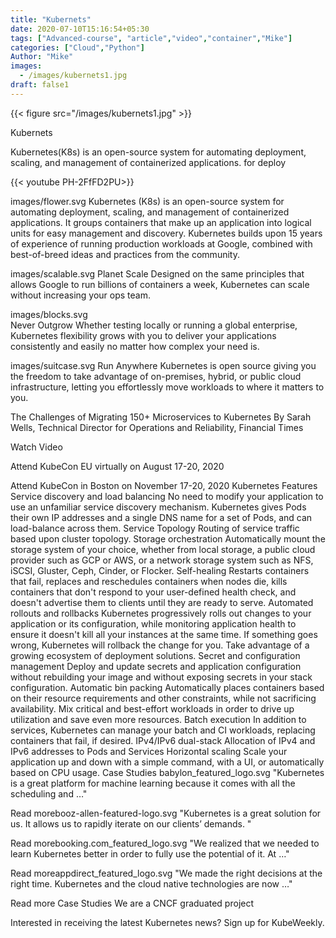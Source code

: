 ```yaml
---
title: "Kubernets"
date: 2020-07-10T15:16:54+05:30
tags: ["Advanced-course", "article","video","container","Mike"]
categories: ["Cloud","Python"]
Author: "Mike"
images:
  - /images/kubernets1.jpg
draft: false1
---
```


{{< figure src="/images/kubernets1.jpg" >}}

Kubernets

Kubernetes(K8s) is an open-source system for automating deployment, scaling, and management of containerized applications.
 for deploy 

{{< youtube  PH-2FfFD2PU>}}

images/flower.svg
Kubernetes (K8s) is an open-source system for automating deployment, scaling, and management of containerized applications.
It groups containers that make up an application into logical units for easy management and discovery. Kubernetes builds upon 15 years of experience of running production workloads at Google, combined with best-of-breed ideas and practices from the community.

images/scalable.svg	
Planet Scale
Designed on the same principles that allows Google to run billions of containers a week, Kubernetes can scale without increasing your ops team.

images/blocks.svg	
Never Outgrow
Whether testing locally or running a global enterprise, Kubernetes flexibility grows with you to deliver your applications consistently and easily no matter how complex your need is.

images/suitcase.svg	
Run Anywhere
Kubernetes is open source giving you the freedom to take advantage of on-premises, hybrid, or public cloud infrastructure, letting you effortlessly move workloads to where it matters to you.

The Challenges of Migrating 150+ Microservices to Kubernetes
By Sarah Wells, Technical Director for Operations and Reliability, Financial Times

Watch Video


Attend KubeCon EU virtually on August 17-20, 2020



Attend KubeCon in Boston on November 17-20, 2020
Kubernetes Features
Service discovery and load balancing
No need to modify your application to use an unfamiliar service discovery mechanism. Kubernetes gives Pods their own IP addresses and a single DNS name for a set of Pods, and can load-balance across them.
Service Topology
Routing of service traffic based upon cluster topology.
Storage orchestration
Automatically mount the storage system of your choice, whether from local storage, a public cloud provider such as GCP or AWS, or a network storage system such as NFS, iSCSI, Gluster, Ceph, Cinder, or Flocker.
Self-healing
Restarts containers that fail, replaces and reschedules containers when nodes die, kills containers that don't respond to your user-defined health check, and doesn't advertise them to clients until they are ready to serve.
Automated rollouts and rollbacks
Kubernetes progressively rolls out changes to your application or its configuration, while monitoring application health to ensure it doesn't kill all your instances at the same time. If something goes wrong, Kubernetes will rollback the change for you. Take advantage of a growing ecosystem of deployment solutions.
Secret and configuration management
Deploy and update secrets and application configuration without rebuilding your image and without exposing secrets in your stack configuration.
Automatic bin packing
Automatically places containers based on their resource requirements and other constraints, while not sacrificing availability. Mix critical and best-effort workloads in order to drive up utilization and save even more resources.
Batch execution
In addition to services, Kubernetes can manage your batch and CI workloads, replacing containers that fail, if desired.
IPv4/IPv6 dual-stack
Allocation of IPv4 and IPv6 addresses to Pods and Services
Horizontal scaling
Scale your application up and down with a simple command, with a UI, or automatically based on CPU usage.
Case Studies
babylon_featured_logo.svg
"Kubernetes is a great platform for machine learning because it comes with all the scheduling and …"

Read morebooz-allen-featured-logo.svg
"Kubernetes is a great solution for us. It allows us to rapidly iterate on our clients’ demands. "

Read morebooking.com_featured_logo.svg
"We realized that we needed to learn Kubernetes better in order to fully use the potential of it. At …"

Read moreappdirect_featured_logo.svg
"We made the right decisions at the right time. Kubernetes and the cloud native technologies are now …"

Read more
Case Studies
We are a CNCF graduated project



Interested in receiving the latest Kubernetes news? Sign up for KubeWeekly.




